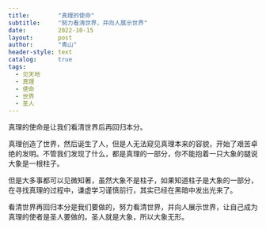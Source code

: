 ```yaml
---
title:        "真理的使命"
subtitle:     "努力看清世界，并向人展示世界"
date:         2022-10-15
layout:       post
author:       "青山"
header-style: text
catalog:      true
tags:
  - 见天地
  - 真理
  - 使命
  - 世界
  - 圣人
---
```


真理的使命是让我们看清世界后再回归本分。

真理创造了世界，然后诞生了人，但是人无法窥见真理本来的容貌，开始了艰苦卓绝的发明。不管我们发现了什么，都是真理的一部分，你不能抱着一只大象的腿说大象是一根柱子。

但是大多事都可以见微知著，虽然大象不是柱子，如果知道柱子是大象的一部分，在寻找真理的过程中，谦虚学习谨慎前行，其实已经在黑暗中发出光来了。

看清世界再回归本分是我们要做的，努力看清世界，并向人展示世界，让自己成为真理的使者是圣人要做的。圣人就是大象，所以大象无形。